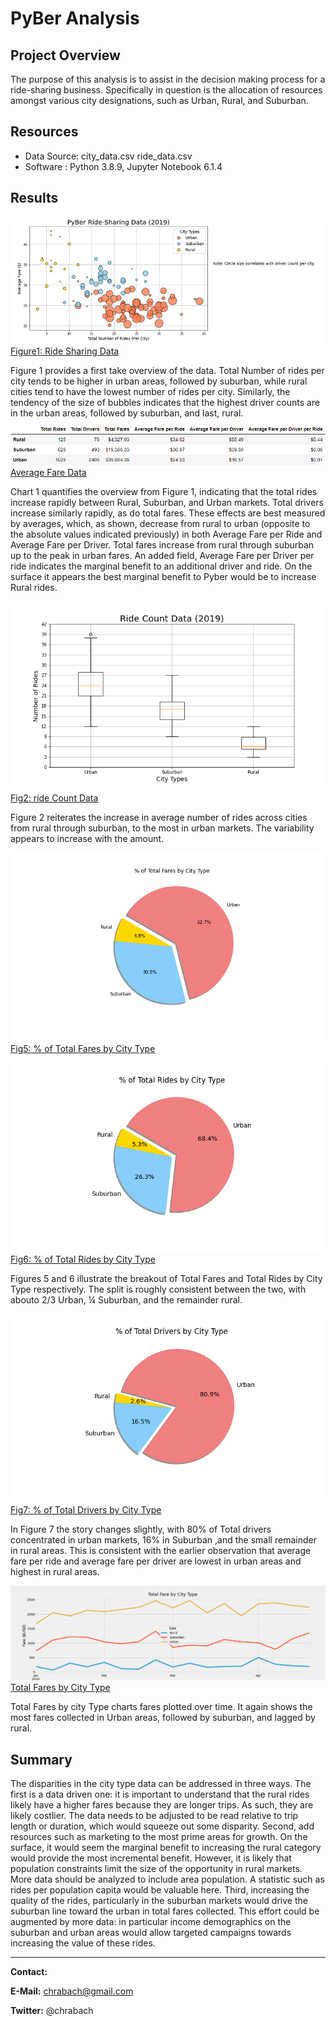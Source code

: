 # PyBer Analysis
## Project Overview


The purpose of this analysis is to assist in the decision making process for a ride-sharing business.  Specifically in question is the allocation of resources amongst various city designations, such as Urban, Rural, and Suburban.



## Resources
- Data Source: city_data.csv
                        ride_data.csv
- Software : Python 3.8.9, Jupyter Notebook 6.1.4


## Results


![Fig1](analysis/Figure1.png)
[Figure1: Ride Sharing Data](analysis/Figure1.png?raw=true "Figure 1: Ride Sharing Data")

Figure 1 provides a first take overview of the data.  Total Number of rides per city tends to be higher in urban areas, followed by suburban, while rural cities tend to have the lowest number of rides per city.  Similarly, the tendency of the size of bubbles indicates that the highest driver counts are in the urban areas, followed by suburban, and last, rural.





![Chart 1: Average Fare Data](analysis/average_fare_data.png)
[Average Fare Data](analysis/average_fare_data.png?raw=true "Chart 1: Average Fare Data")

Chart 1 quantifies the overview from Figure 1, indicating that the total rides increase rapidly between Rural, Suburban, and Urban markets.  Total drivers increase similarly rapidly, as do total fares.  These effects are best measured by averages, which, as shown, decrease from rural to urban (opposite to the absolute values indicated previously) in both Average Fare per Ride and Average Fare per Driver.  Total fares increase from rural through suburban up to the peak in urban fares.  An added field, Average Fare per Driver per ride indicates the marginal benefit to an additional driver and ride.  On the surface it appears the best marginal benefit to Pyber would be to increase Rural rides.




![Fig2](analysis/Fig2.png)
[Fig2: ride Count Data](analysis/Fig2.png?raw=true "Figure 2: Ride Count Data")

Figure 2 reiterates the increase in average number of rides across cities from rural through suburban, to the most in urban markets.  The variability appears to increase with the amount.


![Fig5](analysis/Fig5.png)
[Fig5: % of Total Fares by City Type](analysis/Fig5.png?raw=true "Figure5: % of Total Fares by City Type")







![Fig6](analysis/Fig6.png)
[Fig6: % of Total Rides by City Type](analysis/Fig2.png?raw=true "Figure 6: % of Total Rides by City Type")

Figures 5 and 6 illustrate the breakout of Total Fares and Total Rides by City Type respectively.  The split is roughly consistent between the two, with abouto 2/3 Urban, ¼ Suburban, and the remainder rural.



![Fig7](analysis/Fig7.png)
[Fig7: % of Total Drivers by City Type](analysis/Fig7.png?raw=true "Figure 7: % of Total Drivers by City Type")

In Figure 7 the story changes slightly, with 80% of Total drivers concentrated in urban markets, 16% in Suburban ,and the small remainder in rural areas.  This is consistent with the earlier observation that average fare per ride and average fare per driver are lowest in urban areas and highest in rural areas.




![Fig8:Total Fares by City Type](analysis/Total_Fares_by_City_Type.png)
[Total Fares by City Type](analysis/Total_Fares_by_City_Type.png?raw=true "Figure 8: Total Fares by City Type")

Total Fares by city Type charts fares plotted over time.  It again shows the most fares collected in Urban areas, followed by suburban, and lagged by rural. 




## Summary
The disparities in the city type data can be addressed in three ways.  The first is a data driven one: it is important to understand that the rural rides likely have a higher fares because they are longer trips.  As such, they are likely costlier.  The data needs to be adjusted to be read relative to trip length or duration, which would squeeze out some disparity.
Second, add resources such as marketing to the most prime areas for growth.  On the surface, it would seem the marginal benefit to increasing the rural category would provide the most incremental benefit.  However, it is likely that population constraints limit the size of the opportunity in rural markets.  More data should be analyzed to include area population.  A statistic such as rides per population capita would be valuable here.
Third, increasing the quality of the rides, particularly in the suburban markets would drive the suburban line toward the urban in total fares collected.  This effort could be augmented by more data: in particular income demographics on the suburban and urban areas would allow targeted campaigns towards increasing the value of these rides.

------
**Contact:**

**E-Mail:** chrabach@gmail.com

**Twitter:** @chrabach



